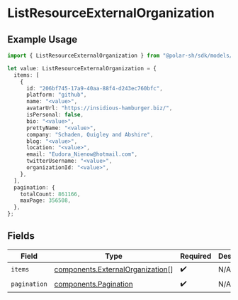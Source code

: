 # ListResourceExternalOrganization

## Example Usage

```typescript
import { ListResourceExternalOrganization } from "@polar-sh/sdk/models/components/listresourceexternalorganization.js";

let value: ListResourceExternalOrganization = {
  items: [
    {
      id: "206bf745-17a9-40aa-88f4-d243ec760bfc",
      platform: "github",
      name: "<value>",
      avatarUrl: "https://insidious-hamburger.biz/",
      isPersonal: false,
      bio: "<value>",
      prettyName: "<value>",
      company: "Schaden, Quigley and Abshire",
      blog: "<value>",
      location: "<value>",
      email: "Eudora_Nienow@hotmail.com",
      twitterUsername: "<value>",
      organizationId: "<value>",
    },
  ],
  pagination: {
    totalCount: 861166,
    maxPage: 356508,
  },
};
```

## Fields

| Field                                                                                | Type                                                                                 | Required                                                                             | Description                                                                          |
| ------------------------------------------------------------------------------------ | ------------------------------------------------------------------------------------ | ------------------------------------------------------------------------------------ | ------------------------------------------------------------------------------------ |
| `items`                                                                              | [components.ExternalOrganization](../../models/components/externalorganization.md)[] | :heavy_check_mark:                                                                   | N/A                                                                                  |
| `pagination`                                                                         | [components.Pagination](../../models/components/pagination.md)                       | :heavy_check_mark:                                                                   | N/A                                                                                  |